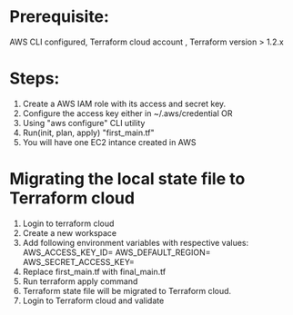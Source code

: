Prerequisite: 
===============
AWS CLI configured, 
Terraform cloud account ,
Terraform version > 1.2.x

Steps:
=====
1. Create a AWS IAM role with its access and secret key. 
2. Configure the access key either in ~/.aws/credential 
OR
3. Using "aws configure" CLI utility
4. Run(init, plan, apply) "first_main.tf"  
5. You will have one EC2 intance created in AWS 

Migrating the local state file to Terraform cloud 
=================================================
1. Login to terraform cloud 
2. Create a new workspace 
3. Add following environment variables with respective values:
  AWS_ACCESS_KEY_ID=<respective value> 
  AWS_DEFAULT_REGION=<respective value>
  AWS_SECRET_ACCESS_KEY= <respective value>
4. Replace first_main.tf with final_main.tf 
5. Run terraform apply command
6. Terraform state file will be migrated to Terraform cloud.
7. Login to Terraform cloud and validate 
